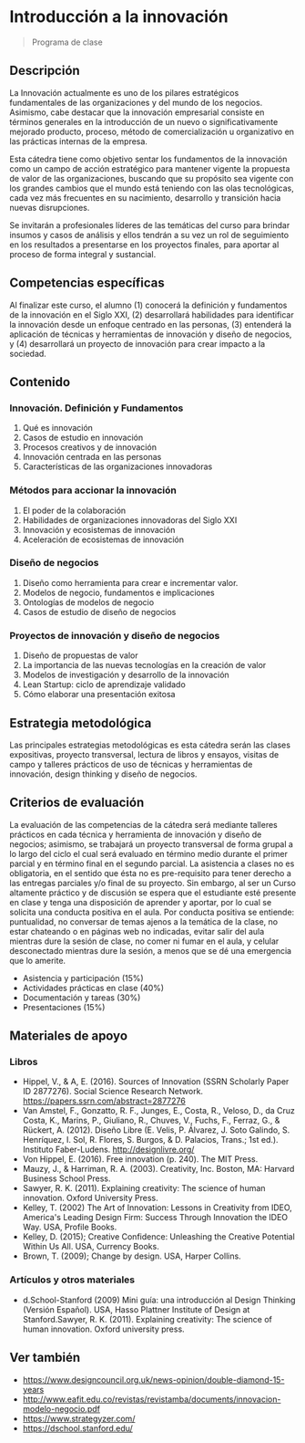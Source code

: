 # Introducción a la innovación
> Programa de clase

## Descripción
La Innovación actualmente es uno de los pilares estratégicos fundamentales de las organizaciones y del mundo de los negocios. Asimismo, cabe destacar que la innovación empresarial consiste en términos generales en la introducción de un nuevo o significativamente mejorado producto, proceso, método de comercialización u organizativo en las prácticas internas de la empresa.

Esta cátedra tiene como objetivo sentar los fundamentos de la innovación como un campo de acción estratégico para mantener vigente la propuesta de valor de las organizaciones, buscando que su propósito sea vigente con los grandes cambios que el mundo está teniendo con las olas tecnológicas, cada vez más frecuentes en su nacimiento, desarrollo y transición hacia nuevas disrupciones.

Se invitarán a profesionales líderes de las temáticas del curso para brindar insumos y casos de análisis y ellos tendrán a su vez un rol de seguimiento en los resultados a presentarse en los proyectos finales, para aportar al proceso de forma integral y sustancial.

## Competencias específicas
Al finalizar este curso, el alumno (1) conocerá la definición y fundamentos de la innovación en el Siglo XXI, (2) desarrollará habilidades para identificar la innovación desde un enfoque centrado en las personas, (3) entenderá la aplicación de técnicas y herramientas de innovación y diseño de negocios, y (4) desarrollará un proyecto de innovación para crear impacto a la sociedad.

## Contenido

### Innovación. Definición y Fundamentos
1. Qué es innovación
1. Casos de estudio en innovación
1. Procesos creativos y de innovación
1. Innovación centrada en las personas
1. Características de las organizaciones innovadoras

### Métodos para accionar la innovación
1. El poder de la colaboración
1. Habilidades de organizaciones innovadoras del Siglo XXI
1. Innovación y ecosistemas de innovación
1. Aceleración de ecosistemas de innovación

### Diseño de negocios
1. Diseño como herramienta para crear e incrementar valor.
2. Modelos de negocio, fundamentos e implicaciones
3. Ontologías de modelos de negocio
4. Casos de estudio de diseño de negocios

### Proyectos de innovación y diseño de negocios
1. Diseño de propuestas de valor
2. La importancia de las nuevas tecnologías en la creación de valor
3. Modelos de investigación y desarrollo de la innovación
4. Lean Startup: ciclo de aprendizaje validado
5. Cómo elaborar una presentación exitosa

## Estrategia metodológica
Las principales estrategias metodológicas es esta cátedra serán las clases expositivas, proyecto transversal, lectura de libros y ensayos, visitas de campo y talleres prácticos de uso de técnicas y herramientas de innovación, design thinking y diseño de negocios.

## Criterios de evaluación
La evaluación de las competencias de la cátedra será mediante talleres prácticos en cada técnica y herramienta de innovación y diseño de negocios; asimismo, se trabajará un proyecto transversal de forma grupal a lo largo del ciclo el cual será evaluado en término medio durante el primer parcial y en término final en el segundo parcial. La asistencia a clases no es obligatoria, en el sentido que ésta no es pre-requisito para tener derecho a las entregas parciales y/o final de su proyecto. Sin embargo, al ser un Curso altamente práctico y de discusión se espera que el estudiante esté presente en clase y tenga una disposición de aprender y aportar, por lo cual se solicita una conducta positiva en el aula. Por conducta positiva se entiende: puntualidad, no conversar de temas ajenos a la temática de la clase, no estar chateando o en páginas web no indicadas, evitar salir del aula mientras dure la sesión de clase, no comer ni fumar en el aula, y celular desconectado mientras dure la sesión, a menos que se dé una emergencia que lo amerite.

* Asistencia y participación (15%)
* Actividades prácticas en clase (40%)
* Documentación y tareas (30%)
* Presentaciones (15%)

## Materiales de apoyo
### Libros
* Hippel, V., & A, E. (2016). Sources of Innovation (SSRN Scholarly Paper ID 2877276). Social Science Research Network. https://papers.ssrn.com/abstract=2877276
* Van Amstel, F., Gonzatto, R. F., Junges, E., Costa, R., Veloso, D., da Cruz Costa, K., Marins, P., Giuliano, R., Chuves, V., Fuchs, F., Ferraz, G., & Rückert, A. (2012). Diseño Libre (E. Velis, P. Álvarez, J. Soto Galindo, S. Henríquez, I. Sol, R. Flores, S. Burgos, & D. Palacios, Trans.; 1st ed.). Instituto Faber-Ludens. http://designlivre.org/
* Von Hippel, E. (2016). Free innovation (p. 240). The MIT Press.
* Mauzy, J., & Harriman, R. A. (2003). Creativity, Inc. Boston, MA: Harvard Business School Press.
* Sawyer, R. K. (2011). Explaining creativity: The science of human innovation. Oxford University Press.
* Kelley, T. (2002) The Art of Innovation: Lessons in Creativity from IDEO, America's Leading Design Firm: Success Through Innovation the IDEO Way. USA, Profile Books.
* Kelley, D. (2015); Creative Confidence: Unleashing the Creative Potential Within Us All. USA, Currency Books.
* Brown, T. (2009); Change by design. USA, Harper Collins.

### Artículos y otros materiales
* d.School-Stanford (2009) Mini guía: una introducción al Design Thinking (Versión Español). USA, Hasso Plattner Institute of Design at Stanford.Sawyer, R. K. (2011). Explaining creativity: The science of human innovation. Oxford university press.

## Ver también
* https://www.designcouncil.org.uk/news-opinion/double-diamond-15-years
* http://www.eafit.edu.co/revistas/revistamba/documents/innovacion-modelo-negocio.pdf
* https://www.strategyzer.com/
* https://dschool.stanford.edu/
